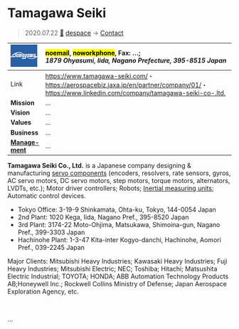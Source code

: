 # Tamagawa Seiki
> 2020.07.22 [🚀](../index/index.md) [despace](index.md) → [Contact](contact.md)

|[![](f/con/t/tamagawa_seiki_logo1_thumb.jpg)](f/con/t/tamagawa_seiki_logo1.png)|<mark>noemail</mark>, <mark>noworkphone</mark>, Fax: …;<br> *1879 Ohyasumi, Iida, Nagano Prefecture, 395-8515 Japan*|
|:--|:--|
|Link|<https://www.tamagawa-seiki.com/>・ <https://aerospacebiz.jaxa.jp/en/partner/company/01/>・ <https://www.linkedin.com/company/tamagawa-seiki-co-.ltd.>|
|**Mission**|…|
|**Vision**|…|
|**Values**|…|
|**Business**|…|
|**[Manage-<br>ment](mgmt.md)**|…|

**Tamagawa Seiki Co., Ltd.** is a Japanese company designing & manufacturing [servo components](sgm.md) (encoders, resolvers, rate sensors, gyros, AC servo motors, DC servo motors, step motors, torque motors, alternators, LVDTs, etc.); Motor driver controllers; Robots; [Inertial measuring units](iu.md); Automatic control devices.

   - Tokyo Office: 3-19-9 Shinkamata, Ohta-ku, Tokyo, 144-0054 Japan
   - 2nd Plant: 1020 Kega, Iida, Nagano Pref., 395-8520 Japan
   - 3rd Plant: 3174-22 Moto-Ohjima, Matsukawa, Shimoina-gun, Nagano Pref., 399-3303 Japan
   - Hachinohe Plant: 1-3-47 Kita-inter Kogyo-danchi, Hachinohe, Aomori Pref., 039-2245 Japan

Major Clients: Mitsubishi Heavy Industries; Kawasaki Heavy Industries; Fuji Heavy Industries; Mitsubishi Electric; NEC; Toshiba; Hitachi; Matsushita Electric Industrial; TOYOTA; HONDA; ABB Automation Technology Products AB;Honeywell Inc.; Rockwell Collins Ministry of Defense; Japan Aerospace Exploration Agency, etc.

<p style="page-break-after:always"> </p>

…

